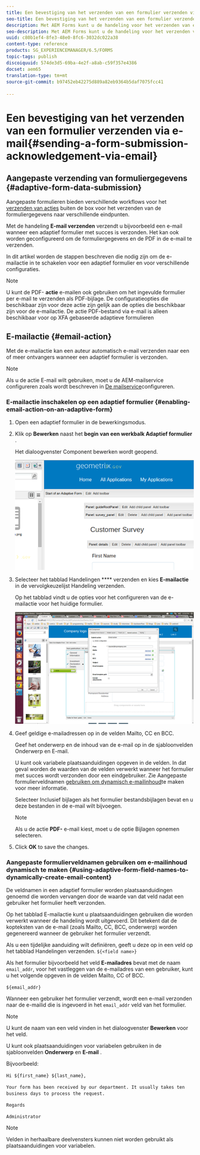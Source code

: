 ```yaml
---
title: Een bevestiging van het verzenden van een formulier verzenden via e-mail
seo-title: Een bevestiging van het verzenden van een formulier verzenden via e-mail
description: Met AEM Forms kunt u de handeling voor het verzenden van e-mail configureren waarmee een bevestiging naar een gebruiker wordt verzonden bij het verzenden van het formulier.
seo-description: Met AEM Forms kunt u de handeling voor het verzenden van e-mail configureren waarmee een bevestiging naar een gebruiker wordt verzonden bij het verzenden van het formulier.
uuid: c80b1ef4-8fe3-48e0-8fc6-3032dc022a38
content-type: reference
products: SG_EXPERIENCEMANAGER/6.5/FORMS
topic-tags: publish
discoiquuid: 574de3d5-69ba-4e2f-a8ab-c59f357e4386
docset: aem65
translation-type: tm+mt
source-git-commit: b97452eb42275d889a82eb9364b5daf7075fcc41

---
```



# Een bevestiging van het verzenden van een formulier verzenden via e-mail{#sending-a-form-submission-acknowledgement-via-email}

## Aangepaste verzending van formuliergegevens {#adaptive-form-data-submission}

Aangepaste formulieren bieden verschillende workflows voor het [verzenden van acties](../../forms/using/configuring-submit-actions.md) buiten de box voor het verzenden van de formuliergegevens naar verschillende eindpunten.

Met de handeling **E-mail verzenden** verzendt u bijvoorbeeld een e-mail wanneer een adaptief formulier met succes is verzonden. Het kan ook worden geconfigureerd om de formuliergegevens en de PDF in de e-mail te verzenden.

In dit artikel worden de stappen beschreven die nodig zijn om de e-mailactie in te schakelen voor een adaptief formulier en voor verschillende configuraties.

>[!NOTE]
>
>U kunt de PDF- **actie** e-mailen ook gebruiken om het ingevulde formulier per e-mail te verzenden als PDF-bijlage. De configuratieopties die beschikbaar zijn voor deze actie zijn gelijk aan de opties die beschikbaar zijn voor de e-mailactie. De actie PDF-bestand via e-mail is alleen beschikbaar voor op XFA gebaseerde adaptieve formulieren

## E-mailactie {#email-action}

Met de e-mailactie kan een auteur automatisch e-mail verzenden naar een of meer ontvangers wanneer een adaptief formulier is verzonden.

>[!NOTE]
>
>Als u de actie E-mail wilt gebruiken, moet u de AEM-mailservice configureren zoals wordt beschreven in [De mailservice](/help/sites-administering/notification.md#configuring-the-mail-service)configureren.

### E-mailactie inschakelen op een adaptief formulier {#enabling-email-action-on-an-adaptive-form}

1. Open een adaptief formulier in de bewerkingsmodus.

1. Klik op **Bewerken** naast het **begin van een werkbalk Adaptief formulier** .

   Het dialoogvenster Component bewerken wordt geopend.

   ![Dialoogvenster van component bewerken voor een adaptief formulier](assets/start_of_adp_form.png)

1. Selecteer het tabblad Handelingen **** verzenden en kies **E-mailactie** in de vervolgkeuzelijst Handeling verzenden.

   Op het tabblad vindt u de opties voor het configureren van de e-mailactie voor het huidige formulier.

   ![Tabblad Handelingen verzenden](assets/dialog.png)

1. Geef geldige e-mailadressen op in de velden Mailto, CC en BCC.

   Geef het onderwerp en de inhoud van de e-mail op in de sjabloonvelden Onderwerp en E-mail.

   U kunt ook variabele plaatsaanduidingen opgeven in de velden. In dat geval worden de waarden van de velden verwerkt wanneer het formulier met succes wordt verzonden door een eindgebruiker. Zie Aangepaste formulierveldnamen [gebruiken om dynamisch e-mailinhoud](../../forms/using/form-submission-receipt-via-email.md#p-using-adaptive-form-field-names-to-dynamically-create-email-content-p)te maken voor meer informatie.

   Selecteer Inclusief bijlagen als het formulier bestandsbijlagen bevat en u deze bestanden in de e-mail wilt bijvoegen.

   >[!NOTE]
   >
   >Als u de actie **PDF-** e-mail kiest, moet u de optie Bijlagen opnemen selecteren.

1. Click **OK** to save the changes.

### Aangepaste formulierveldnamen gebruiken om e-mailinhoud dynamisch te maken {#using-adaptive-form-field-names-to-dynamically-create-email-content}

De veldnamen in een adaptief formulier worden plaatsaanduidingen genoemd die worden vervangen door de waarde van dat veld nadat een gebruiker het formulier heeft verzonden.

Op het tabblad E-mailactie kunt u plaatsaanduidingen gebruiken die worden verwerkt wanneer de handeling wordt uitgevoerd. Dit betekent dat de kopteksten van de e-mail (zoals Mailto, CC, BCC, onderwerp) worden gegenereerd wanneer de gebruiker het formulier verzendt.

Als u een tijdelijke aanduiding wilt definiëren, geeft u deze op in een veld op het tabblad Handelingen verzenden. `${<field name>}`

Als het formulier bijvoorbeeld het veld **E-mailadres** bevat met de naam `email_addr`, voor het vastleggen van de e-mailadres van een gebruiker, kunt u het volgende opgeven in de velden Mailto, CC of BCC.

`${email_addr}`

Wanneer een gebruiker het formulier verzendt, wordt een e-mail verzonden naar de e-mailid die is ingevoerd in het `email_addr` veld van het formulier.

>[!NOTE]
>
>U kunt de naam van een veld vinden in het dialoogvenster **Bewerken** voor het veld.

U kunt ook plaatsaanduidingen voor variabelen gebruiken in de sjabloonvelden **Onderwerp** en **E-mail** .

Bijvoorbeeld:

`Hi ${first_name} ${last_name},`

`Your form has been received by our department. It usually takes ten business days to process the request.`

`Regards`

`Administrator`

>[!NOTE]
>
>Velden in herhaalbare deelvensters kunnen niet worden gebruikt als plaatsaanduidingen voor variabelen.

